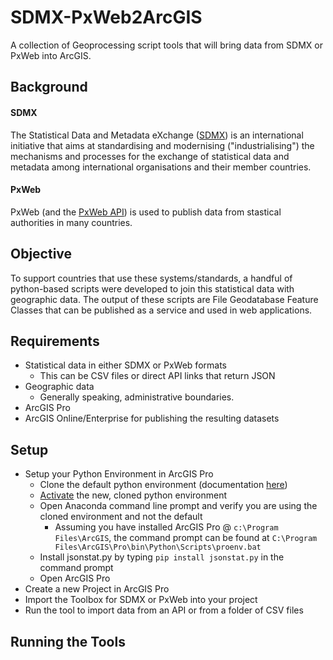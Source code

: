 # SDMX-PxWeb2ArcGIS
A collection of Geoprocessing script tools that will bring data from SDMX or PxWeb into ArcGIS.

## Background
#### SDMX
The Statistical Data and Metadata eXchange ([SDMX](https://sdmx.org/)) is an international initiative that aims at standardising and modernising ("industrialising") the mechanisms and processes for the exchange of statistical data and metadata among international organisations and their member countries.

#### PxWeb
PxWeb (and the [PxWeb API](https://pxnet2.stat.fi/api1.html)) is used to publish data from stastical authorities in many countries.

## Objective
To support countries that use these systems/standards, a handful of python-based scripts were developed to join this statistical data with geographic data. The output of these scripts are File Geodatabase Feature Classes that can be published as a service and used in web applications.

## Requirements
- Statistical data in either SDMX or PxWeb formats
  - This can be CSV files or direct API links that return JSON
- Geographic data
  - Generally speaking, administrative boundaries.
- ArcGIS Pro
- ArcGIS Online/Enterprise for publishing the resulting datasets

## Setup
- Setup your Python Environment in ArcGIS Pro
  - Clone the default python environment (documentation [here](https://pro.arcgis.com/en/pro-app/arcpy/get-started/what-is-conda.htm#ESRI_SECTION2_61E4CFA5BAC144659038854CADEFC625))
  - [Activate](https://pro.arcgis.com/en/pro-app/arcpy/get-started/what-is-conda.htm#ESRI_SECTION2_6D0EEF731E2248A6BB91640C7D53BEAB) the new, cloned python environment
  - Open Anaconda command line prompt and verify you are using the cloned environment and not the default
    - Assuming you have installed ArcGIS Pro @ `c:\Program Files\ArcGIS`, the command prompt can be found at `C:\Program Files\ArcGIS\Pro\bin\Python\Scripts\proenv.bat`
  - Install jsonstat.py by typing `pip install jsonstat.py` in the command prompt
  - Open ArcGIS Pro
- Create a new Project in ArcGIS Pro
- Import the Toolbox for SDMX or PxWeb into your project
- Run the tool to import data from an API or from a folder of CSV files

## Running the Tools

